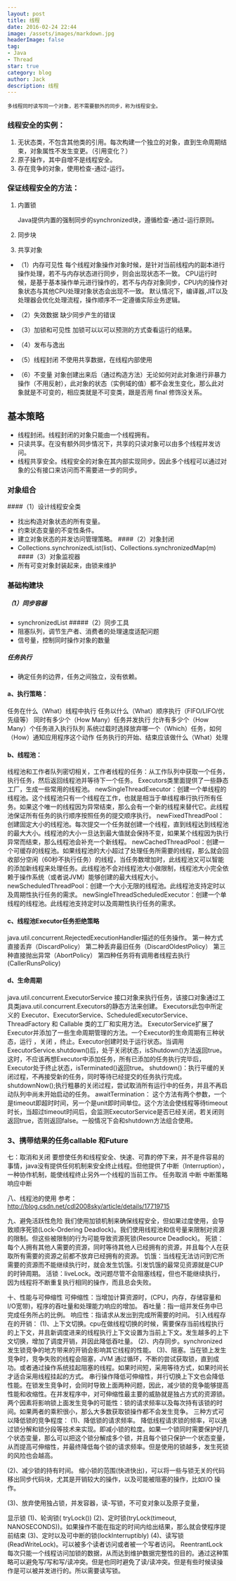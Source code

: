 ```yaml
---
layout: post
title: 线程
date: 2016-02-24 22:44
image: /assets/images/markdown.jpg
headerImage: false
tag:
- Java
- Thread
star: true
category: blog
author: Jack
description: 线程
---
```


<small>多线程同时读写同一个对象，若不需要额外的同步，称为线程安全。</small>

### 线程安全的实例：
1. 无状态类，不包含其他类的引用。每次构建一个独立的对象，直到生命周期结束，对象属性不发生变更。（引用变化？）
2. 原子操作，其中自增不是线程安全。
3. 存在竞争的对象，使用检查-通过-运行。


### 保证线程安全的方法：
1. 内置锁
	<p>Java提供内置的强制同步的synchronized块，遵循检查-通过-运行原则。</p>
2. 同步块
	
3. 共享对象
* （1）内存可见性
	每个线程对象操作对象时候，是针对当前线程内的副本进行操作处理，若不与内存状态进行同步，则会出现状态不一致。
	CPU运行时候，是基于基本操作单元进行操作的，若不与内存对象同步，CPU内的操作对象状态与其他CPU处理对象状态会出现不一致。
	默认情况下，编译器,JIT以及处理器会优化处理流程，操作顺序不一定遵循实际业务逻辑。
* （2）失效数据
		缺少同步产生的错误
* （3）加锁和可见性
		加锁可以以可以预测的方式查看运行的结果。
* （4）发布与逸出
	
* （5）线程封闭
		不使用共享数据，在线程内部使用
* （6）不变量
		对象创建出来后（通过构造方法）无论如何对此对象进行非暴力操作（不用反射），此对象的状态（实例域的值）都不会发生变化，那么此对象就是不可变的，相应类就是不可变类，跟是否用 final 修饰没关系。
	
## 基本策略
* 线程封闭。线程封闭的对象只能由一个线程拥有。
* 只读共享。在没有额外同步情况下，共享的只读对象可以由多个线程并发访问。
* 线程共享安全。线程安全的对象在其内部实现同步。因此多个线程可以通过对象的公有接口来访问而不需要进一步的同步。


### 对象组合
####（1）设计线程安全类
* 找出构造对象状态的所有变量。
* 约束状态变量的不变性条件。
* 建立对象状态的并发访问管理策略。
####（2）对象封闭
* Collections.synchronizedList(list)、Collections.synchronizedMap(m)
####（3）对象监视器
* 所有可变对象封装起来，由锁来维护

### 基础构建块
##### （1）同步容器
* synchronizedList
#####（2）同步工具
* 阻塞队列，调节生产者、消费者的处理速度适配问题
* 信号量，控制同时操作对象的数量

##### 任务执行
* 确定任务的边界，任务之间独立，没有依赖。


#### a、执行策略：
任务在什么（What）线程中执行
任务以什么（What）顺序执行（FIFO/LIFO/优先级等）
同时有多少个（How Many）任务并发执行
允许有多少个（How Many）个任务进入执行队列
系统过载时选择放弃哪一个（Which）任务，如何（How）通知应用程序这个动作
任务执行的开始、结束应该做什么（What）处理

#### b、线程池：
线程池和工作者队列密切相关，工作者线程的任务：从工作队列中获取一个任务，执行任务，然后返回线程池并等待下一个任务。
Executors类里面提供了一些静态工厂，生成一些常用的线程池。
newSingleThreadExecutor：创建一个单线程的线程池。这个线程池只有一个线程在工作，也就是相当于单线程串行执行所有任务。如果这个唯一的线程因为异常结束，那么会有一个新的线程来替代它。此线程池保证所有任务的执行顺序按照任务的提交顺序执行。
newFixedThreadPool：创建固定大小的线程池。每次提交一个任务就创建一个线程，直到线程达到线程池的最大大小。线程池的大小一旦达到最大值就会保持不变，如果某个线程因为执行异常而结束，那么线程池会补充一个新线程。
newCachedThreadPool：创建一个可缓存的线程池。如果线程池的大小超过了处理任务所需要的线程，那么就会回收部分空闲（60秒不执行任务）的线程，当任务数增加时，此线程池又可以智能的添加新线程来处理任务。此线程池不会对线程池大小做限制，线程池大小完全依赖于操作系统（或者说JVM）能够创建的最大线程大小。
newScheduledThreadPool：创建一个大小无限的线程池。此线程池支持定时以及周期性执行任务的需求。
newSingleThreadScheduledExecutor：创建一个单线程的线程池。此线程池支持定时以及周期性执行任务的需求。

#### c、线程池Executor任务拒绝策略
java.util.concurrent.RejectedExecutionHandler描述的任务操作。
第一种方式直接丢弃（DiscardPolicy）
第二种丢弃最旧任务（DiscardOldestPolicy）
第三种直接抛出异常（AbortPolicy）
第四种任务将有调用者线程去执行(CallerRunsPolicy)

#### d、生命周期
java.util.concurrent.ExecutorService 接口对象来执行任务，该接口对象通过工具类java.util.concurrent.Executors的静态方法来创建。 Executors此包中所定义的 Executor、ExecutorService、ScheduledExecutorService、ThreadFactory 和 Callable 类的工厂和实用方法。
ExecutorService扩展了Executor并添加了一些生命周期管理的方法。一个Executor的生命周期有三种状态，运行 ，关闭 ，终止。Executor创建时处于运行状态。当调用ExecutorService.shutdown()后，处于关闭状态，isShutdown()方法返回true。这时，不应该再想Executor中添加任务，所有已添加的任务执行完毕后，Executor处于终止状态，isTerminated()返回true。
shutdown()：执行平缓的关闭过程，不再接受新的任务，同时等待已经提交的任务执行完成。
shutdownNow();执行粗暴的关闭过程，尝试取消所有运行中的任务，并且不再启动队列中尚未开始启动的任务。
awaitTermination： 这个方法有两个参数，一个是timeout即超时时间，另一个是unit即时间单位。这个方法会使线程等待timeout时长，当超过timeout时间后，会监测ExecutorService是否已经关闭，若关闭则返回true，否则返回false。一般情况下会和shutdown方法组合使用。


### 3、携带结果的任务callable 和Future

七：取消和关闭
要想使任务和线程安全、快速、可靠的停下来，并不是件容易的事情，java没有提供任何机制来安全终止线程。但他提供了中断（Interruption），一种协作机制，能使线程终止另外一个线程的当前工作。
任务取消
中断
中断策略
响应中断

八、线程池的使用
参考：http://blog.csdn.net/cdl2008sky/article/details/17719715

九、避免活跃性危险
我们使用加锁机制来确保线程安全，但如果过度使用，会导致顺序死锁(Lock-Ordering Deadlock)。我们使用线程池和信号量来限制对资源的限制。但这些被限制的行为可能导致资源死锁(Resource Deadlock)。
死锁：每个人拥有其他人需要的资源，同时等待其他人已经拥有的资源，并且每个人在获取所有需要的资源之前都不放弃已经拥有的资源。
饥饿：当线程无法访问到它所需要的资源而不能继续执行时，就会发生饥饿。引发饥饿的最常见资源就是CUP的时钟周期。
活锁：liveLock。改问题尽管不会阻塞线程，但也不能继续执行，因为线程将不断重复执行相同的操作，而且总会失败。

十、性能与可伸缩性
可伸缩性：当增加计算资源时，(CPU，内存，存储容量和I/O宽带)，程序的吞吐量和处理能力响应的增加。
吞吐量：指一组并发任务中已完成任务所占的比例。
响应性：指请求从发出到完成所需要的时间。
引入线程存在的开销：
(1)、上下文切换。cpu在做线程切换的时候，需要保存当前线程执行的上下文，并且新调度进来的线程执行上下文设置为当前上下文。发生越多的上下文切换，增加了调度开销，并因此降低吞吐量。
(2)、内存同步。synchronized 发生锁竞争的地方带来的开销会影响其它线程的性能。
(3)、阻塞。当在锁上发生竞争时，竞争失败的线程会阻塞，JVM 通过循环，不断的尝试获取锁，直到成功。或者通过操作系统挂起阻塞的线程。如果时间短，采用等待方式，如果时间长才适合采用线程挂起的方式。
串行操作降低可伸缩性，并行切换上下文也会降低性能。在锁发生竞争时，会同时导致上面两种问题，因此，减少锁的竞争能够提高性能和收缩性。在并发程序中，对可伸缩性最主要的威胁就是独占方式的资源锁。
两个因素将影响锁上面发生竞争的可能性：锁的请求频率以及每次持有该锁的时间。如果两者的乘积很小，那么大多数获取锁操作都不会发生竞争。
三种方式可以降低锁的竞争程度：
(1)、降低锁的请求频率。
降低线程请求锁的频率，可以通过锁分解和锁分段等技术来实现。即减小锁的粒度。如果一个锁同时需要保护好几个状态变量，那么可以把这个锁分解成多个锁，并且每个锁只保护一个状态变量，从而提高可伸缩性，并最终降低每个锁的请求频率。但是使用的锁越多，发生死锁的风险也会越高。

(2)、减少锁的持有时间。
缩小锁的范围(快进快出)，可以将一些与锁无关的代码移出同步代码块，尤其是开销较大的操作，以及可能被阻塞的操作，比如I/O 操作。

(3)、放弃使用独占锁，并发容器，读-写锁，不可变对象以及原子变量，

显示锁
(1)、轮询锁( tryLock())
(2)、定时锁(tryLock(timeout, NANOSECONDS))。如果操作不能在指定的时间内给出结果，那么就会使程序提前结束
(3)、定时以及可中断的锁(lockInterruptibly)
(4)、读写锁(ReadWriteLock)。可以被多个读者访问或者被一个写者访问。
ReentrantLock 每次只能一个线程访问加锁的数据，从而达到维护数据完整性的目的。通过这种策略可以避免写/写和写/读冲突。但是也同时避免了读/读冲突。但是有些时候读操
作是可以被并发进行的。所以需要读写锁。



